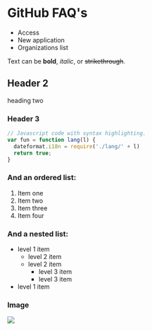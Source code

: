
# GitHub FAQ's

* Access
* New application
* Organizations list

Text can be **bold**, _italic_, or ~~strikethrough~~.

## Header 2
heading two

### Header 3
```js
// Javascript code with syntax highlighting.
var fun = function lang(l) {
  dateformat.i18n = require('./lang/' + l)
  return true;
}
```

### And an ordered list:
1.  Item one
1.  Item two
1.  Item three
1.  Item four


### And a nested list:
- level 1 item
  - level 2 item
  - level 2 item
    - level 3 item
    - level 3 item
- level 1 item

### Image
![](/images/github/pic.PNG)
